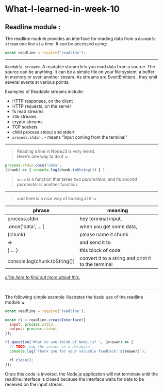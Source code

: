 # What-I-learned-in-week-10
## **Readline module :** <br>
The readline module provides an interface for reading data from a *`Readable stream`* one line at a time. It can be accessed using:
```javascript
const readline = require('readline');
```
---
*`Readable streams`*. A readable stream lets you read data from a source. The source can be anything. It can be a simple file on your file system, a buffer in memory or even another stream. As streams are EventEmitters , they emit several events at various points.

Examples of Readable streams include:
* HTTP responses, on the client
* HTTP requests, on the server
* fs read streams
* zlib streams
* crypto streams
* TCP sockets
* child process stdout and stderr
* `process.stdin` . - means "input coming from the terminal"
---
> Reading a line in NodeJS is very weird.<br> 
Here's one way to do it ↘︎
```javascript
process.stdin.once('data', 
(chunk) => { console.log(chunk.toString()) } )

```
>`once` is a function that takes *two parameters*, and its *second* *parameter* is another function
---
> and here is a nice way of looking at it ↘︎

| phrase | 	meaning |
| --- | ---|
|process.stdin| 	hey terminal input,|
|.once('data', ... )| 	when you get some data,|
|(chunk)| 	please name it chunk|
|=>| 	and send it to|
|{ ... }| 	this block of code|
|console.log(chunk.toString())| 	convert it to a string and print it to the terminal|

###### [click here to find out more about this.](https://codelikethis.com/lessons/javascript/input-and-output#using_readline__explanation)

---
The following simple example illustrates the basic use of the readline module ↘︎
```javascript
const readline = require('readline');

const rl = readline.createInterface({
  input: process.stdin,
  output: process.stdout
});

rl.question('What do you think of Node.js? ', (answer) => {
  // TODO: Log the answer in a database
  console.log(`Thank you for your valuable feedback: ${answer}`);

  rl.close();
});
```
Once this code is invoked, the Node.js application will not terminate until the readline.Interface is closed because the interface waits for data to be received on the input stream.
